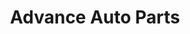 ---
title: "Advance Auto Parts"
url: /portland/advance-auto-parts-southeast-122nd-avenue/
shop: car parts
---